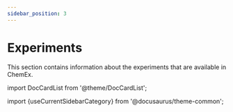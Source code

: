 ```yaml
---
sidebar_position: 3
---
```


# Experiments

This section contains information about the experiments that are available in
ChemEx.

import DocCardList from '@theme/DocCardList';

import {useCurrentSidebarCategory} from '@docusaurus/theme-common';

<DocCardList items={useCurrentSidebarCategory().items}/>
